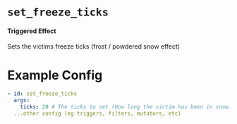 # `set_freeze_ticks`
#### Triggered Effect

Sets the victims freeze ticks (frost / powdered snow effect)

# Example Config
```yaml
- id: set_freeze_ticks
  args:
    ticks: 20 # The ticks to set (How long the victim has been in snow)
  ...other config (eg triggers, filters, mutators, etc)
```
